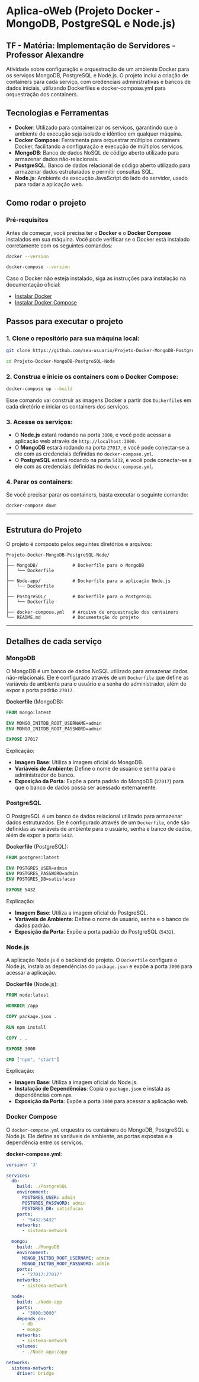 # **Aplica-oWeb (Projeto Docker - MongoDB, PostgreSQL e Node.js)**

## **TF - Matéria: Implementação de Servidores - Professor Alexandre**
Atividade sobre configuração e orquestração de um ambiente Docker para os serviços MongoDB, PostgreSQL e Node.js. O projeto inclui a criação de containers para cada serviço, com credenciais administrativas e bancos de dados iniciais, utilizando Dockerfiles e docker-compose.yml para orquestração dos containers.

## Tecnologias e Ferramentas

- **Docker**: Utilizado para containerizar os serviços, garantindo que o ambiente de execução seja isolado e idêntico em qualquer máquina.
- **Docker Compose**: Ferramenta para orquestrar múltiplos containers Docker, facilitando a configuração e execução de múltiplos serviços.
- **MongoDB**: Banco de dados NoSQL de código aberto utilizado para armazenar dados não-relacionais.
- **PostgreSQL**: Banco de dados relacional de código aberto utilizado para armazenar dados estruturados e permitir consultas SQL.
- **Node.js**: Ambiente de execução JavaScript do lado do servidor, usado para rodar a aplicação web.

## Como rodar o projeto

### Pré-requisitos

Antes de começar, você precisa ter o **Docker** e o **Docker Compose** instalados em sua máquina. Você pode verificar se o Docker está instalado corretamente com os seguintes comandos:

```bash
docker --version

docker-compose --version
```

Caso o Docker não esteja instalado, siga as instruções para instalação na documentação oficial:

- [Instalar Docker](https://docs.docker.com/get-docker/)
- [Instalar Docker Compose](https://docs.docker.com/compose/install/)

## Passos para executar o projeto

### 1. **Clone o repositório** para sua máquina local:

```bash
git clone https://github.com/seu-usuario/Projeto-Docker-MongoDB-PostgreSQL-Node.git

cd Projeto-Docker-MongoDB-PostgreSQL-Node
```

### 2. **Construa e inicie os containers** com o Docker Compose:

```bash
docker-compose up --build
```

Esse comando vai construir as imagens Docker a partir dos `Dockerfile`s em cada diretório e iniciar os containers dos serviços.

### 3. **Acesse os serviços**:

- O **Node.js** estará rodando na porta `3000`, e você pode acessar a aplicação web através de `http://localhost:3000`.
- O **MongoDB** estará rodando na porta `27017`, e você pode conectar-se a ele com as credenciais definidas no `docker-compose.yml`.
- O **PostgreSQL** estará rodando na porta `5432`, e você pode conectar-se a ele com as credenciais definidas no `docker-compose.yml`.

### 4. **Parar os containers**:

Se você precisar parar os containers, basta executar o seguinte comando:

```bash
docker-compose down
```

---

## Estrutura do Projeto

O projeto é composto pelos seguintes diretórios e arquivos:

```plaintext
Projeto-Docker-MongoDB-PostgreSQL-Node/
│
├── MongoDB/             # Dockerfile para o MongoDB
│   └── Dockerfile
│
├── Node-app/            # Dockerfile para a aplicação Node.js
│   └── Dockerfile
│
├── PostgreSQL/          # Dockerfile para o PostgreSQL
│   └── Dockerfile
│
├── docker-compose.yml   # Arquivo de orquestração dos containers
└── README.md            # Documentação do projeto
```

---

## Detalhes de cada serviço

### MongoDB

O MongoDB é um banco de dados NoSQL utilizado para armazenar dados não-relacionais. Ele é configurado através de um `Dockerfile` que define as variáveis de ambiente para o usuário e a senha do administrador, além de expor a porta padrão `27017`.

**Dockerfile** (MongoDB):
```dockerfile
FROM mongo:latest

ENV MONGO_INITDB_ROOT_USERNAME=admin 
ENV MONGO_INITDB_ROOT_PASSWORD=admin

EXPOSE 27017
```

Explicação:
- **Imagem Base**: Utiliza a imagem oficial do MongoDB.
- **Variáveis de Ambiente**: Define o nome de usuário e senha para o administrador do banco.
- **Exposição da Porta**: Expõe a porta padrão do MongoDB (`27017`) para que o banco de dados possa ser acessado externamente.

### PostgreSQL

O PostgreSQL é um banco de dados relacional utilizado para armazenar dados estruturados. Ele é configurado através de um `Dockerfile`, onde são definidas as variáveis de ambiente para o usuário, senha e banco de dados, além de expor a porta `5432`.

**Dockerfile** (PostgreSQL):
```dockerfile
FROM postgres:latest

ENV POSTGRES_USER=admin
ENV POSTGRES_PASSWORD=admin
ENV POSTGRES_DB=satisfacao

EXPOSE 5432
```

Explicação:
- **Imagem Base**: Utiliza a imagem oficial do PostgreSQL.
- **Variáveis de Ambiente**: Define o nome de usuário, senha e o banco de dados padrão.
- **Exposição da Porta**: Expõe a porta padrão do PostgreSQL (`5432`).

### Node.js

A aplicação Node.js é o backend do projeto. O `Dockerfile` configura o Node.js, instala as dependências do `package.json` e expõe a porta `3000` para acessar a aplicação.

**Dockerfile** (Node.js):
```dockerfile
FROM node:latest

WORKDIR /app

COPY package.json .

RUN npm install

COPY . .

EXPOSE 3000

CMD ["npm", "start"]
```

Explicação:
- **Imagem Base**: Utiliza a imagem oficial do Node.js.
- **Instalação de Dependências**: Copia o `package.json` e instala as dependências com `npm`.
- **Exposição da Porta**: Expõe a porta `3000` para acessar a aplicação web.

### Docker Compose

O `docker-compose.yml` orquestra os containers do MongoDB, PostgreSQL e Node.js. Ele define as variáveis de ambiente, as portas expostas e a dependência entre os serviços.

**docker-compose.yml**:
```yaml
version: '3'

services:
  db:
    build: ./PostgreSQL
    environment:
      POSTGRES_USER: admin
      POSTGRES_PASSWORD: admin
      POSTGRES_DB: satisfacao
    ports:
      - "5432:5432"
    networks:
      - sistema-network

  mongo:
    build: ./MongoDB
    environment:
      MONGO_INITDB_ROOT_USERNAME: admin
      MONGO_INITDB_ROOT_PASSWORD: admin
    ports:
      - "27017:27017"
    networks:
      - sistema-network

  node:
    build: ./Node-app
    ports:
      - "3000:3000"
    depends_on:
      - db
      - mongo
    networks:
      - sistema-network
    volumes:
      - ./Node-app:/app

networks:
  sistema-network:
    driver: bridge
```
